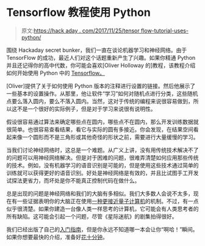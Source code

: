 # Tensorflow 教程使用 Python

> 原文:[https://hack aday . com/2017/11/25/tensor flow-tutorial-uses-python/](https://hackaday.com/2017/11/25/tensorflow-tutorial-uses-python/)

围绕 Hackaday secret bunker，我们一直在谈论机器学习和神经网络。由于 TensorFlow 的成功，最近人们对这个话题重新产生了兴趣。如果你精通 Python 并且还记得你的高中代数，你可能会喜欢[Oliver Holloway 的]教程，该教程介绍如何开始使用 Python 中的 [Tensorflow。](https://www.toptal.com/machine-learning/tensorflow-python-tutorial)

[Oliver]提供了关于如何使用 Python 版本的注释进行设置的链接。然后他展示了一些基本的设置操作。从那里，他让软件“学习”如何对随机点进行分类，这些随机点要么落入圆内，要么不落入圆内。当然，这对于传统的编程来说很容易做到，所以这不是一个很好的实际例子，但是对于学习来说很有说明性。

假设很容易通过算法来确定哪些点在圆内，哪些点不在圆内，那么开发训练数据就很简单。也很容易查看结果，看它与实际的圆有多接近。你会发现，在结果空间看起来像一个圆形而不是三角形或其他奇怪的形状之前，需要进行大量缓慢的学习。

当我们讨论神经网络时，这总是一个难题。从广义上讲，没有用传统技术解决不了的问题可以用神经网络解决。但是对于困难的问题，很难弄清楚如何应用那些传统的技术。例如，没有机器学习的语音识别是可能的，但是使用这些技术通过简单的训练就可以获得更好的语音识别。好处是神经网络是有效的，并且比试图手工开发试探法更省力，而坏处是你不能真正控制代码在做什么。

总是出现的问题是神经网络和我们的大脑有多相似。我们大多数人会说不太多，现在有一些证据表明你的大脑正在使用[一种更接近量子计算机](https://hackaday.com/2017/09/18/ai-this-decades-worst-buzz-word)的机制。不过，有一点似乎很清楚。如果你建造一台像人类一样思考的计算机，它可能会有人类思考者的所有缺陷。这可能会引起一个问题，尽管《星际迷航》的剧集拍得很好。

我们已经出版了自己的[入门指南](https://hackaday.com/2017/04/11/introduction-to-tensorflow/)，但是你永远不知道哪一本会让你“啊哈！”瞬间。如果你想要最快的介绍，准备好[花十分钟](https://hackaday.com/2017/03/24/ten-minute-tensorflow-speech-recognition/)。